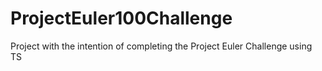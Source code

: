 # ProjectEuler100Challenge
Project with the intention of completing the Project Euler Challenge using TS
